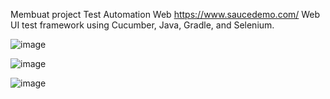 Membuat project Test Automation Web https://www.saucedemo.com/
Web UI test framework using Cucumber, Java, Gradle, and Selenium.

![image](https://github.com/AdMaulanaR/Web-Test-Automation-SauceLab/assets/142900841/8c6f4d1e-994d-4f31-b965-43585a428b1c)

![image](https://github.com/AdMaulanaR/Web-Test-Automation-SauceLab/assets/142900841/26cad6ce-4384-4854-9ee0-234e75bc18ec)

![image](https://github.com/AdMaulanaR/Web-Test-Automation-SauceLab/assets/142900841/21e79361-ceaf-4adc-96b5-5b901810b793)

